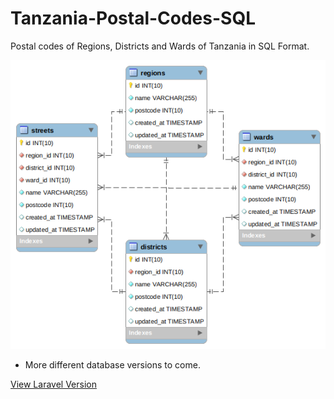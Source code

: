 # Tanzania-Postal-Codes-SQL
Postal codes of Regions, Districts and Wards of Tanzania in SQL Format.


![Schema](img/1.png)

- More different database versions to come.

[View Laravel Version](https://github.com/meshack007/Tanzania-Postal-Codes-Laravel)